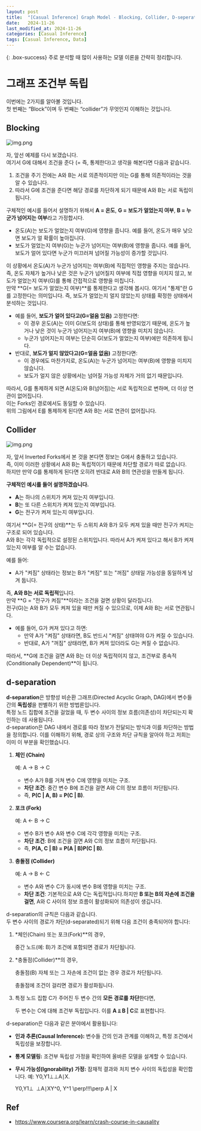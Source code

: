 ```yaml
---
layout: post
title:  "[Casual Inference] Graph Model - Blocking, Collider, D-seperate"
date:   2024-11-26
last_modified_at: 2024-11-26
categories: [Casual Inference]
tags: [Casual Inference, Data]
---
```


{: .box-success}
주로 분석할 때 많이 사용하는 모델 이론을 간략히 정리합니다.


# 그래프 조건부 독립

이번에는 2가지를 알아볼 것입니다.  
첫 번째는 “Block”이며 두 번째는 “collider”가 무엇인지 이해하는 것입니다.

## Blocking

![img.png](../../../../img/graph-model(13).png)

자, 앞선 예제를 다시 보갰습니다.  
여기서 G에 대해서 조건을 준다 (= 즉, 통제한다)고 생각을 해본다면 다음과 같습니다.  

1. 조건을 주기 전에는 A와 B는 서로 의존적이지만 이는 G를 통해 의존적이라는 것을 알 수 있습니다.
2. 따라서 G에 조건을 준다면 해당 경로를 차단하게 되기 때문에 A와 B는 서로 독립이 됩니다.

구체적인 예시를 들어서 설명하기 위해서 **A = 온도**, **G = 보도가 얼었는지 여부**, **B = 누군가 넘어지는 여부**라고 가정합시다.  
- 온도(A)는 보도가 얼었는지 여부(G)에 영향을 줍니다. 예를 들어, 온도가 매우 낮으면 보도가 얼 확률이 높아집니다.
- 보도가 얼었는지 여부(G)는 누군가 넘어지는 여부(B)에 영향을 줍니다. 예를 들어, 보도가 얼어 있다면 누군가 미끄러져 넘어질 가능성이 증가할 것입니다.

이 상황에서 온도(A)가 누군가 넘어지는 여부(B)에 직접적인 영향을 주지는 않습니다.  
즉, 온도 자체가 높거나 낮은 것은 누군가 넘어질지 여부에 직접 영향을 미치지 않고, 보도가 얼었는지 여부(G)를 통해 간접적으로 영향을 미칩니다.  
만약 **G(= 보도가 얼었는지 여부)**를 통제한다고 생각해 봅시다. 여기서 "통제"란 G를 고정한다는 의미입니다. 즉, 보도가 얼었는지 얼지 않았는지 상태를 확정한 상태에서 분석하는 것입니다.  

- 예를 들어, **보도가 얼어 있다고(G=얼음 있음)** 고정한다면:
    - 이 경우 온도(A)는 이미 G(보도의 상태)를 통해 반영되었기 때문에, 온도가 높거나 낮은 것이 누군가 넘어지는지 여부(B)에 영향을 미치지 않습니다.
    - 누군가 넘어지는지 여부는 단순히 G(보도가 얼었는지 여부)에만 의존하게 됩니다.
- 반대로, **보도가 얼지 않았다고(G=얼음 없음)** 고정한다면:
    - 이 경우에도 마찬가지로, 온도(A)는 누군가 넘어지는 여부(B)에 영향을 미치지 않습니다.
    - 보도가 얼지 않은 상황에서는 넘어질 가능성 자체가 거의 없기 때문입니다.

따라서, G를 통제하게 되면 A(온도)와 B(넘어짐)는 서로 독립적으로 변하며, 더 이상 연관이 없어집니다.  
이는 Forks인 경로에서도 동일할 수 있습니다.   
위의 그림에서 E를 통제하게 된다면 A와 B는 서로 연관이 없어집니다. 

## Collider

![img.png](../../../../img/graph-model(11).png)

자, 앞서 Inverted Forks에서 본 것을 본다면 정보는 G에서 충돌하고 있습니다.    
즉, 이미 이러한 상황에서 A와 B는 독립적이기 때문에 차단할 경로가 따로 없습니다.  
하지만 만약 G를 통제하게 된다면 오히려 반대로 A와 B의 연관성을 만들게 됩니다.  

**구체적인 예시를 들어 설명하겠습니다.**

- **A**는 하나의 스위치가 켜져 있는지 여부입니다.
- **B**는 또 다른 스위치가 켜져 있는지 여부입니다.
- **G**는 전구가 켜져 있는지 여부입니다.

여기서 **G(= 전구의 상태)**는 두 스위치 A와 B가 모두 켜져 있을 때만 전구가 켜지는 구조로 되어 있습니다.  
A와 B는 각각 독립적으로 설정된 스위치입니다. 따라서 A가 켜져 있다고 해서 B가 켜져 있는지 여부를 알 수는 없습니다.  

예를 들어:  
- A가 "켜짐" 상태라는 정보는 B가 "켜짐" 또는 "꺼짐" 상태일 가능성을 동일하게 남겨 둡니다.

즉, **A와 B는 서로 독립적**입니다.  
만약 **G = "전구가 켜짐"**이라는 조건을 걸면 상황이 달라집니다.  
전구(G)는 A와 B가 모두 켜져 있을 때만 켜질 수 있으므로, 이제 A와 B는 서로 연관됩니다.  
- 예를 들어, G가 켜져 있다고 하면:
    - 만약 A가 "켜짐" 상태라면, B도 반드시 "켜짐" 상태여야 G가 켜질 수 있습니다.
    - 반대로, A가 "꺼짐" 상태라면, B가 켜져 있더라도 G는 켜질 수 없습니다.

따라서, **G에 조건을 걸면 A와 B는 더 이상 독립적이지 않고, 조건부로 종속적(Conditionally Dependent)**이 됩니다.  

## d-separation

**d-separation**은 방향성 비순환 그래프(Directed Acyclic Graph, DAG)에서 변수들 간의 **독립성**을 판별하기 위한 방법론입니다.  
특정 노드 집합에 조건을 걸었을 때, 두 변수 사이의 정보 흐름(의존성)이 차단되는지 확인하는 데 사용됩니다.  
d-separation은 DAG 내에서 경로를 따라 정보가 전달되는 방식과 이를 차단하는 방법을 정의합니다. 이를 이해하기 위해, 경로 상의 구조와 차단 규칙을 알아야 하고 저희는 이미 이 부분을 확인했습니다.  

1. **체인 (Chain)**
    
    예: A → B → C
    
    - 변수 A가 B를 거쳐 변수 C에 영향을 미치는 구조.
    - **차단 조건**: 중간 변수 B에 조건을 걸면 A와 C의 정보 흐름이 차단됩니다.
    - 즉, **P(C | A, B) = P(C | B)**.
2. **포크 (Fork)**
    
    예: A ← B → C
    
    - 변수 B가 변수 A와 변수 C에 각각 영향을 미치는 구조.
    - **차단 조건**: B에 조건을 걸면 A와 C의 정보 흐름이 차단됩니다.
    - 즉, **P(A, C | B) = P(A | B)P(C | B)**.
3. **충돌점 (Collider)**
    
    예: A → B ← C
    
    - 변수 A와 변수 C가 동시에 변수 B에 영향을 미치는 구조.
    - **차단 조건**: 기본적으로 A와 C는 독립적입니다.하지만 **B 또는 B의 자손에 조건을 걸면**, A와 C 사이의 정보 흐름이 활성화되어 의존성이 생깁니다.

d-separation의 규칙은 다음과 같습니다.   
두 변수 사이의 경로가 차단(d-separated)되기 위해 다음 조건이 충족되어야 합니다:

1. *체인(Chain) 또는 포크(Fork)**의 경우,
    
    중간 노드(예: B)가 조건에 포함되면 경로가 차단됩니다.
    
2. *충돌점(Collider)**의 경우,
    
    충돌점(B) 자체 또는 그 자손에 조건이 없는 경우 경로가 차단됩니다.
    
    충돌점에 조건이 걸리면 경로가 활성화됩니다.
    
3. 특정 노드 집합 C가 주어진 두 변수 간의 **모든 경로를 차단**한다면,
    
    두 변수는 C에 대해 조건부 독립입니다. 이를 **A ⫫ B | C**로 표현합니다.
    

d-separation은 다음과 같은 분야에서 활용됩니다:

- **인과 추론(Causal Inference):** 변수들 간의 인과 관계를 이해하고, 특정 조건에서 독립성을 보장합니다.
- **통계 모델링:** 조건부 독립성 가정을 확인하여 올바른 모델을 설계할 수 있습니다.
- **무시 가능성(Ignorability) 가정:** 잠재적 결과와 처치 변수 사이의 독립성을 확인합니다. 예: Y0,Y1⊥⊥A∣X.
    
    Y0,Y1⊥ ⁣ ⁣ ⁣⊥A∣XY^0, Y^1 \perp\!\!\!\perp A | X


## Ref
- https://www.coursera.org/learn/crash-course-in-causality